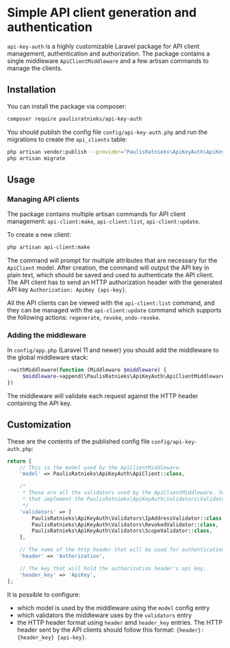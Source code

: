 # Simple API client generation and authentication
`api-key-auth` is a highly customizable Laravel package for API client management, authentication and authorization. The package contains a single middleware `ApiClientMiddleware` and a few artisan commands to manage the clients.

## Installation
You can install the package via composer:

``` bash
composer require paulisratnieks/api-key-auth
```

You should publish the config file `config/api-key-auth.php` and run the migrations to create the `api_clients` table:

```bash
php artisan vendor:publish --provider="PaulisRatnieks\ApiKeyAuth\ApiKeyAuthServiceProvider"
php artisan migrate
```

## Usage

### Managing API clients
The package contains multiple artisan commands for API client management: `api-client:make`, `api-client:list`, `api-client:update`.

To create a new client:
``` bash
php artisan api-client:make
```
The command will prompt for multiple attributes that are necessary for the `ApiClient` model. After creation, the command will output the API key in plain text, which should be saved and used to authenticate the API client. The API client has to send an HTTP authorization header with the generated API key `Authorization: ApiKey {api-key}`.

All the API clients can be viewed with the `api-client:list` command, and they can be managed with the `api-client:update` command which supports the following actions: `regenerate`, `revoke`, `undo-revoke`. 

### Adding the middleware
In `config/app.php` (Laravel 11 and newer) you should add the middleware to the global middleware stack:

```php
->withMiddleware(function (Middleware $middleware) {
     $middleware->append(\PaulisRatnieks\ApiKeyAuth\ApiClientMiddleware::class);
})
```
The middleware will validate each request against the HTTP header containing the API key.

## Customization
These are the contents of the published config file `config/api-key-auth.php`: 

```php
return [
    // This is the model used by the ApiClientMiddleware.
    'model' => PaulisRatnieks\ApiKeyAuth\ApiClient::class,

    /*
     * These are all the validators used by the ApiClientMiddleware. You can add or remove any classes
     * that implement the PaulisRatnieks\ApiKeyAuth\Validators\Validator interface.
     */
    'validators' => [
        PaulisRatnieks\ApiKeyAuth\Validators\IpAddressValidator::class,
        PaulisRatnieks\ApiKeyAuth\Validators\RevokedValidator::class,
        PaulisRatnieks\ApiKeyAuth\Validators\ScopeValidator::class,
    ],

    // The name of the http header that will be used for authentication.
    'header' => 'Authorization',

    // The key that will hold the authorization header's api key.
    'header_key' => 'ApiKey',
];
```
It is possible to configure:
* which model is used by the middleware using the `model` config entry
* which validators the middleware uses by the `validators` entry
* the HTTP header format using `header` amd `header_key` entries. The HTTP header sent by the API clients should follow this format: `{header}: {header_key} {api-key}`.